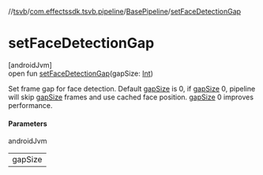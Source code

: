 //[tsvb](../../../index.md)/[com.effectssdk.tsvb.pipeline](../index.md)/[BasePipeline](index.md)/[setFaceDetectionGap](set-face-detection-gap.md)

# setFaceDetectionGap

[androidJvm]\
open fun [setFaceDetectionGap](set-face-detection-gap.md)(gapSize: [Int](https://kotlinlang.org/api/latest/jvm/stdlib/kotlin-stdlib/kotlin/-int/index.html))

Set frame gap for face detection. Default [gapSize](set-face-detection-gap.md) is 0, if [gapSize](set-face-detection-gap.md) 0, pipeline will skip [gapSize](set-face-detection-gap.md) frames and use cached face position. [gapSize](set-face-detection-gap.md) 0 improves performance.

#### Parameters

androidJvm

| |
|---|
| gapSize |
